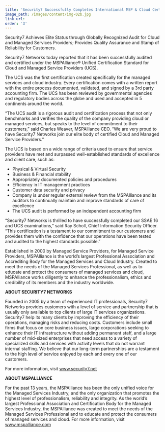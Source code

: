 ```yaml
---
title: 'Security7 Successfully Completes International MSP & Cloud Certification Audit'
image_path: /images/content/img-02b.jpg
link_url:
order: '3'
---
```



Security7 Achieves Elite Status through Globally Recognized Audit for Cloud and Managed Services Providers; Provides Quality Assurance and Stamp of Reliability for Customers.

Security7 Networks today reported that it has been successfully audited and certified under the MSPAlliance&reg; Unified Certification Standard for Cloud and Managed Service Providers (UCS).

The UCS was the first certification created specifically for the managed services and cloud industry. Every certification comes with a written report with the entire process documented, validated, and signed by a 3rd party accounting firm. The UCS has been reviewed by governmental agencies and regulatory bodies across the globe and used and accepted in 5 continents around the world.

“The UCS audit is a rigorous audit and certification process that not only benchmarks and verifies the quality of the company providing cloud or managed services, but speaks to the level of commitment to their customers,” said Charles Weaver, MSPAlliance CEO. “We are very proud to have Security7 Networks join our elite body of certified Cloud and Managed Service Providers.”

The UCS is based on a wide range of criteria used to ensure that service providers have met and surpassed well-established standards of excellence and client care, such as:

* Physical & Virtual Security
* Business & Financial stability
* Appropriately documented policies and procedures
* Efficiency in IT management practices
* Customer data security and privacy
* Company is under regular external review from the MSPAlliance and its auditors to continually maintain and improve standards of care of excellence
* The UCS audit is performed by an independent accounting firm


“Security7 Networks is thrilled to have successfully completed our SSAE 16 and UCS examinations,” said Ray Scholl, Chief Information Security Officer. “This certification is a testament to our commitment to our customers and provides them with the confidence that our operations have been tested and audited to the highest standards possible.”

Established in 2000 by Managed Service Providers, for Managed Service Providers, MSPAlliance is the world’s largest Professional Association and Accrediting Body for the Managed Services and Cloud Industry. Created to meet the needs of the Managed Services Professional, as well as to educate and protect the consumers of managed services and cloud, MSPAlliance works diligently to enhance the professionalism, ethics and credibility of its members and the industry worldwide.

**ABOUT SECURITY7 NETWORKS**

Founded in 2005 by a team of experienced IT professionals, Security7 Networks provides customers with a level of service and partnership that is usually only available to top clients of large IT services organizations. Security7 help its many clients by improving the efficiency of their operations, managing risks and reducing costs. Customers include small firms that focus on core business issues, large corporations seeking to enhance their IT infrastructure without adding permanent staff, and a large number of mid-sized enterprises that need access to a variety of specialized skills and services with activity levels that do not warrant internal staffing. We believe that our long-term partnerships are a testament to the high level of service enjoyed by each and every one of our customers.

For more information, visit www.security7.net

**ABOUT MSPALLIANCE**

For the past 13 years, the MSPAlliance has been the only unified voice for the Managed Services Industry, and the only organization that promotes the highest level of professionalism, reliability and integrity. As the world’s largest Professional Association and Certification Body for the Managed Services Industry, the MSPAlliance was created to meet the needs of the Managed Services Professional and to educate and protect the consumers of managed services and cloud. For more information, visit www.mspalliance.com